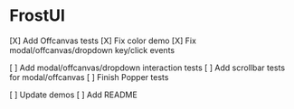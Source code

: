 # FrostUI

[X] Add Offcanvas tests
[X] Fix color demo
[X] Fix modal/offcanvas/dropdown key/click events

[ ] Add modal/offcanvas/dropdown interaction tests
[ ] Add scrollbar tests for modal/offcanvas
[ ] Finish Popper tests

[ ] Update demos
[ ] Add README
